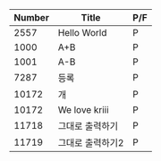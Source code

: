 | Number | Title            | P/F  |
| ------ | ---------------- | ---- |
| 2557   | Hello World      | P    |
| 1000   | A+B              | P    |
| 1001   | A-B              | P    |
| 7287   | 등록             | P    |
| 10172  | 개               | P    |
| 10172  | We love kriii    | P    |
| 11718  | 그대로 출력하기  | P    |
| 11719  | 그대로 출력하기2 | P    |
